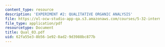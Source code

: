 ```yaml
---
content_type: resource
description: 'EXPERIMENT #2: QUALITATIVE ORGANIC ANALYSIS'
file: https://ol-ocw-studio-app-qa.s3.amazonaws.com/courses/5-32-intermediate-chemical-experimentation-spring-2003/62fa55e38b561e928ad29d3988bc877b_Qual_03.pdf
file_type: application/pdf
resourcetype: Document
title: Qual_03.pdf
uid: 62fa55e3-8b56-1e92-8ad2-9d3988bc877b
---
```

